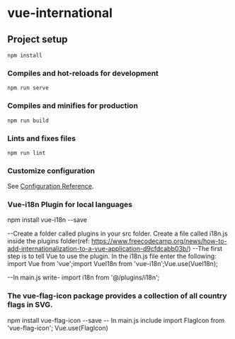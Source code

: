 # vue-international

## Project setup
```
npm install
```

### Compiles and hot-reloads for development
```
npm run serve
```

### Compiles and minifies for production
```
npm run build
```

### Lints and fixes files
```
npm run lint
```

### Customize configuration
See [Configuration Reference](https://cli.vuejs.org/config/).

### Vue-i18n Plugin for local languages 
npm install vue-i18n --save

--Create a folder called plugins in your src folder. Create a file called i18n.js inside the plugins folder(ref: https://www.freecodecamp.org/news/how-to-add-internationalization-to-a-vue-application-d9cfdcabb03b/)
--The first step is to tell Vue to use the plugin. In the i18n.js file enter the following:
import Vue from 'vue';import VueI18n from 'vue-i18n';Vue.use(VueI18n);

--In main.js write-
import i18n from '@/plugins/i18n';

### The vue-flag-icon package provides a collection of all country flags in SVG.
npm install vue-flag-icon --save
-- In main.js include
import FlagIcon from 'vue-flag-icon'; Vue.use(FlagIcon)





